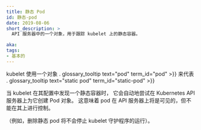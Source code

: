 ```yaml
---
title: 静态 Pod
id: 静态-pod
date: 2019-08-06
short_description: >
  API 服务器中的一个对象，用于跟踪 kubelet 上的静态容器。

aka:
tags:
- 基本的
---
```

<!--
---
title: Mirror Pod
id: mirror-pod
date: 2019-08-06
short_description: >
  An object in the API server that tracks a static pod on a kubelet.

aka:
tags:
- fundamental
---
-->

<!--
 A . glossary_tooltip text="pod" term_id="pod" >}} object that a kubelet uses
 to represent a . glossary_tooltip text="static pod" term_id="static-pod" >}}
-->
 kubelet 使用一个对象 . glossary_tooltip text="pod" term_id="pod" >}} 来代表 . glossary_tooltip text="static pod" term_id="static-pod" >}}

<!--more-->
<!--更多-->

<!--
When the kubelet finds a static pod in its configuration, it automatically tries to
create a Pod object on the Kubernetes API server for it. This means that the pod
will be visible on the API server, but cannot be controlled from there.

(For example, removing a mirror pod will not stop the kubelet daemon from running it).
-->
当 kubelet 在其配置中发现一个静态容器时，
它会自动地尝试在 Kubernetes API 服务器上为它创建 Pod 对象。
这意味着 pod 在 API 服务器上将是可见的，但不能在其上进行控制。

（例如，删除静态 pod 将不会停止 kubelet 守护程序的运行）。

